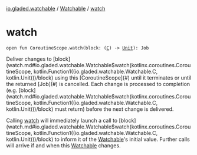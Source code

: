 [io.gladed.watchable](../index.md) / [Watchable](index.md) / [watch](./watch.md)

# watch

`open fun CoroutineScope.watch(block: (`[`C`](index.md#C)`) -> `[`Unit`](https://kotlinlang.org/api/latest/jvm/stdlib/kotlin/-unit/index.html)`): Job`

Deliver changes to [block](watch.md#io.gladed.watchable.Watchable$watch(kotlinx.coroutines.CoroutineScope, kotlin.Function1((io.gladed.watchable.Watchable.C, kotlin.Unit)))/block) using this [CoroutineScope](#) until it terminates or until the returned [Job](#) is
cancelled. Each change is processed to completion (e.g. [block](watch.md#io.gladed.watchable.Watchable$watch(kotlinx.coroutines.CoroutineScope, kotlin.Function1((io.gladed.watchable.Watchable.C, kotlin.Unit)))/block) must return) before the next change is
delivered.

Calling [watch](./watch.md) will immediately launch a call to [block](watch.md#io.gladed.watchable.Watchable$watch(kotlinx.coroutines.CoroutineScope, kotlin.Function1((io.gladed.watchable.Watchable.C, kotlin.Unit)))/block) to inform it of the [Watchable](index.md)'s initial value.
Further calls will arrive if and when this [Watchable](index.md) changes.

